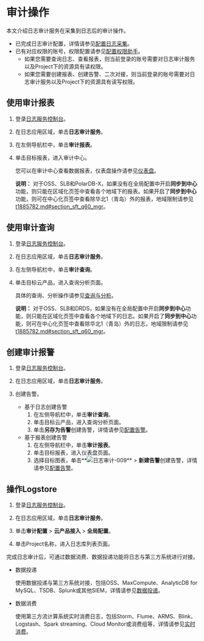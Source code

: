 # 审计操作

本文介绍日志审计服务在采集到日志后的审计操作。

-   已完成日志审计配置，详情请参见[配置日志采集](/intl.zh-CN/应用中心（App）/日志审计服务/配置日志采集.md)。
-   已有对应权限的账号，权限配置请参见[配置权限助手](/intl.zh-CN/开发指南/访问控制RAM/配置权限助手.md)。
    -   如果您需要查询日志、查看报表，则当前登录的账号需要对日志审计服务以及Project下的资源具有读权限。
    -   如果您需要创建报表、创建告警、二次对接，则当前登录的账号需要对日志审计服务以及Project下的资源具有读写权限。

## 使用审计报表

1.  登录[日志服务控制台](https://sls.console.aliyun.com)。

2.  在日志应用区域，单击**日志审计服务**。

3.  在左侧导航栏中，单击**审计报表**。

4.  单击目标报表，进入审计中心。

    您可以在审计中心查看数据报表，仪表盘操作请参见[仪表盘](/intl.zh-CN/可视化与告警/仪表盘/简介.md)。

    **说明：** 对于OSS、SLB和PolarDB-X，如果没有在全局配置中开启**同步到中心**功能，则只能在区域化页签中查看各个地域下的报表。如果开启了**同步到中心**功能，则可在中心化页签中查看除华北1（青岛）外的报表，地域限制请参见[t1885782.md\#section\_sft\_q60\_mgr](/intl.zh-CN/应用中心（App）/日志审计服务/简介.md)。


## 使用审计查询

1.  登录[日志服务控制台](https://sls.console.aliyun.com)。

2.  在日志应用区域，单击**日志审计服务**。

3.  在左侧导航栏中，单击**审计查询**。

4.  单击目标云产品，进入查询分析页面。

    具体的查询、分析操作请参见[查询与分析](/intl.zh-CN/查询与分析/查询简介.md)。

    **说明：** 对于OSS、SLB和DRDS，如果没有在全局配置中开启**同步到中心**功能，则只能在区域化页签中查看各个地域下的日志。如果开启了**同步到中心**功能，则可在中心化页签中查看除华北1（青岛）外的日志，地域限制请参见[t1885782.md\#section\_sft\_q60\_mgr](/intl.zh-CN/应用中心（App）/日志审计服务/简介.md)。


## 创建审计报警

1.  登录[日志服务控制台](https://sls.console.aliyun.com)。

2.  在日志应用区域，单击**日志审计服务**。

3.  创建告警。

    -   基于日志创建告警
        1.  在左侧导航栏中，单击**审计查询**。
        2.  单击目标云产品，进入查询分析页面。
        3.  单击**另存为告警**创建告警，详情请参见[配置告警](配置告警t21676.dita#concept_ddt_5ht_2fb)。
    -   基于报表创建告警
        1.  在左侧导航栏中，单击**审计报表**。
        2.  单击目标报表，进入仪表盘页面。
        3.  选择目标图表，单击**![日志审计-009](https://static-aliyun-doc.oss-accelerate.aliyuncs.com/assets/img/zh-CN/1092119951/p101482.png)** \> **新建告警**创建告警，详情请参见[配置告警](配置告警t21676.dita#concept_ddt_5ht_2fb)。

## 操作Logstore

1.  登录[日志服务控制台](https://sls.console.aliyun.com)。

2.  在日志应用区域，单击**日志审计服务**。

3.  单击**审计配置** \> **云产品接入** \> **全局配置**。

4.  单击Project名称，进入日志库列表页面。


完成日志审计后，可通过数据消费、数据投递功能将日志与第三方系统进行对接。

-   数据投递

    使用数据投递与第三方系统对接，包括OSS、MaxCompute、AnalyticDB for MySQL、TSDB、Splunk或其他SIEM，详情请参见[数据投递](/intl.zh-CN/消费与投递/数据投递/简介.md)。

-   数据消费

    使用第三方流计算系统实时消费日志，包括Storm、Flume、ARMS、Blink、Logstash、Spark streaming、Cloud Monitor或消费组等，详情请参见[实时消费](/intl.zh-CN/消费与投递/实时消费/简介.md)。


